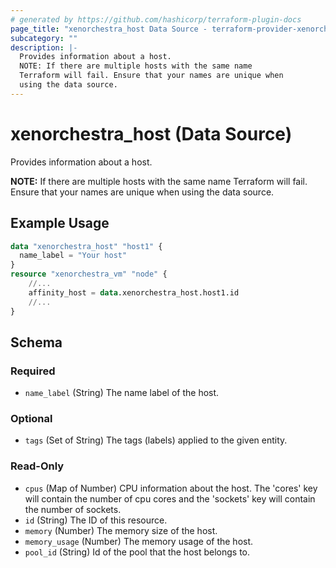 ```yaml
---
# generated by https://github.com/hashicorp/terraform-plugin-docs
page_title: "xenorchestra_host Data Source - terraform-provider-xenorchestra"
subcategory: ""
description: |-
  Provides information about a host.
  NOTE: If there are multiple hosts with the same name
  Terraform will fail. Ensure that your names are unique when
  using the data source.
---
```


# xenorchestra_host (Data Source)

Provides information about a host.

**NOTE:** If there are multiple hosts with the same name
Terraform will fail. Ensure that your names are unique when
using the data source.

## Example Usage

```terraform
data "xenorchestra_host" "host1" {
  name_label = "Your host"
}
resource "xenorchestra_vm" "node" {
    //...
    affinity_host = data.xenorchestra_host.host1.id
    //...
}
```

<!-- schema generated by tfplugindocs -->
## Schema

### Required

- `name_label` (String) The name label of the host.

### Optional

- `tags` (Set of String) The tags (labels) applied to the given entity.

### Read-Only

- `cpus` (Map of Number) CPU information about the host. The 'cores' key will contain the number of cpu cores and the 'sockets' key will contain the number of sockets.
- `id` (String) The ID of this resource.
- `memory` (Number) The memory size of the host.
- `memory_usage` (Number) The memory usage of the host.
- `pool_id` (String) Id of the pool that the host belongs to.
